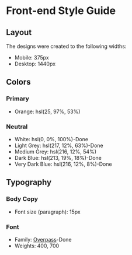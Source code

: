 # Front-end Style Guide

## Layout

The designs were created to the following widths:

- Mobile: 375px
- Desktop: 1440px

## Colors

### Primary

- Orange: hsl(25, 97%, 53%)

### Neutral

- White: hsl(0, 0%, 100%)-Done
- Light Grey: hsl(217, 12%, 63%)-Done
- Medium Grey: hsl(216, 12%, 54%)
- Dark Blue: hsl(213, 19%, 18%)-Done
- Very Dark Blue: hsl(216, 12%, 8%)-Done

## Typography

### Body Copy

- Font size (paragraph): 15px

### Font

- Family: [Overpass](https://fonts.google.com/specimen/Overpass)-Done
- Weights: 400, 700
